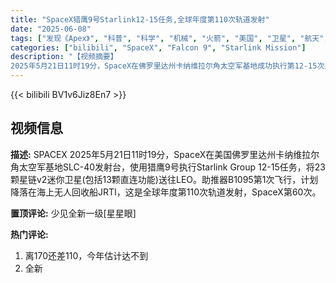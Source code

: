 ```yaml
---
title: "SpaceX猎鹰9号Starlink12-15任务,全球年度第110次轨道发射"
date: "2025-06-08"
tags: ["发现《Apex》", "科普", "科学", "机械", "火箭", "美国", "卫星", "航天", "猎鹰9号", "SpaceX", "星链"]
categories: ["bilibili", "SpaceX", "Falcon 9", "Starlink Mission"]
description: "【视频摘要】  
2025年5月21日11时19分，SpaceX在佛罗里达州卡纳维拉尔角太空军基地成功执行第12-15次星链（Starlink）任务，使用猎鹰9号火箭将23颗星链v2迷你卫星（含13颗直连功能卫星）送入近地轨道。本次任务中，助推器B1095首次飞行后计划降落在海上无人回收船JRTI上。此次发射标志着全球年度第110次轨道发射，也是SpaceX今年第60次航天任务，进一步推进其星链卫星网络部署。"
---
```


{{< bilibili BV1v6Jiz8En7 >}}

## 视频信息

**描述:**
SPACEX
2025年5月21日11时19分，SpaceX在美国佛罗里达州卡纳维拉尔角太空军基地SLC-40发射台，使用猎鹰9号执行Starlink Group 12-15任务，将23颗星链v2迷你卫星(包括13颗直连功能)送往LEO。助推器B1095第1次飞行，计划降落在海上无人回收船JRTI，这是全球年度第110次轨道发射，SpaceX第60次。

**置顶评论:**
少见全新一级[星星眼]

**热门评论:**
1. 离170还差110，今年估计达不到
2. 全新
